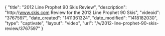 {
    "title": "2012 Line Prophet 90 Skis Review",
    "description": "http:\/\/www.skis.com Review for the 2012 Line Prophet 90 Skis",
    "videoid": "3767597",
    "date_created": "1411361324",
    "date_modified": "1418182030",
    "type": "captivate",
    "layout": "video",
    "url": "\/v\/2012-line-prophet-90-skis-review\/3767597"
}